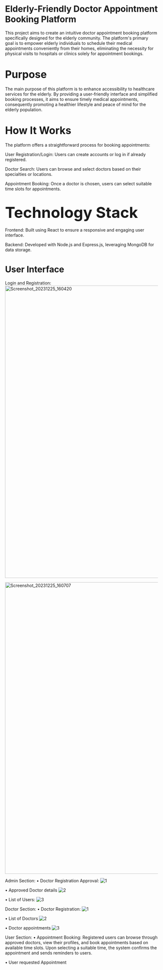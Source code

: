 # **Elderly-Friendly Doctor Appointment Booking Platform**


This project aims to create an intuitive doctor appointment booking platform specifically designed for the elderly community. The platform's primary goal is to empower elderly individuals to schedule their medical appointments conveniently from their homes, eliminating the necessity for physical visits to hospitals or clinics solely for appointment bookings.


# <span style="font-size: larger;">**Purpose**</span>

The main purpose of this platform is to enhance accessibility to healthcare services for the elderly. By providing a user-friendly interface and simplified booking processes, it aims to ensure timely medical appointments, consequently promoting a healthier lifestyle and peace of mind for the elderly population.


# <span style="font-size: larger;">**How It Works**</span>

The platform offers a straightforward process for booking appointments:

User Registration/Login: Users can create accounts or log in if already registered.

Doctor Search: Users can browse and select doctors based on their specialties or locations.

Appointment Booking: Once a doctor is chosen, users can select suitable time slots for appointments.


# <span style="font-size: 50px;">**Technology Stack**</span>

Frontend: Built using React to ensure a responsive and engaging user interface.

Backend: Developed with Node.js and Express.js, leveraging MongoDB for data storage.

# User Interface

Login and Registration:
<img width="960" alt="Screenshot_20231225_160420" src="https://github.com/Manthanjadhav/Kratin-Assignment/assets/93001323/7b15680d-2feb-420e-857a-790fa35f06c4">

<img width="957" alt="Screenshot_20231225_160707" src="https://github.com/Manthanjadhav/Kratin-Assignment/assets/93001323/3f8a8081-ea42-4a10-94e6-973fb836ab00">

Admin Section:
•	Doctor Registration Approval: 
 ![1](https://github.com/Manthanjadhav/Kratin-Assignment/assets/93001323/3af978d9-a318-4fdb-9c7d-6f4db44a8ebb)

•	Approved Doctor details
![2](https://github.com/Manthanjadhav/Kratin-Assignment/assets/93001323/f52ea74c-9063-418b-8a6f-d7b038c7118e)

•	List of Users: 
 ![3](https://github.com/Manthanjadhav/Kratin-Assignment/assets/93001323/8b1e325e-f93d-49b1-8ac8-cb14d45738b2)

Doctor Section:
•	Doctor Registration: 
![1](https://github.com/Manthanjadhav/Kratin-Assignment/assets/93001323/886eb4b2-a20f-43c9-be13-7af671385ebb)

•	List of Doctors
 ![2](https://github.com/Manthanjadhav/Kratin-Assignment/assets/93001323/c83f36e0-3f79-44b3-9af9-3db5c70040e6)

•	Doctor appointments
 ![3](https://github.com/Manthanjadhav/Kratin-Assignment/assets/93001323/9c847da0-8efa-418a-9912-4353328e27c1)

User Section:
•	Appointment Booking: 
Registered users can browse through approved doctors, view their profiles, and book appointments based on available time slots. Upon selecting a suitable time, the system confirms the appointment and sends reminders to users.
 
•	User requested Appointment
 
